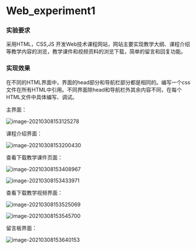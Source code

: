 # Web_experiment1

### 实验要求

采用HTML，CSS,JS 开发Web技术课程网站，网站主要实现教学大纲、课程介绍等教学内容的浏览，教学课件和视频资料的浏览下载，简单的留言和回复功能。

### 实现效果

在不同的HTML界面中，界面的head部分和导航栏部分都是相同的。编写一个css文件在所有HTML中引用。不同界面除head和导航栏外其余内容不同，在每个HTML文件中具体编写、调试。



主界面：

![image-20210308153125278](C:\Users\admin\AppData\Roaming\Typora\typora-user-images\image-20210308153125278.png)



课程介绍界面：

![image-20210308153200430](C:\Users\admin\AppData\Roaming\Typora\typora-user-images\image-20210308153200430.png)



查看下载教学课件页面：

![image-20210308153408967](C:\Users\admin\AppData\Roaming\Typora\typora-user-images\image-20210308153408967.png)

![image-20210308153433971](C:\Users\admin\AppData\Roaming\Typora\typora-user-images\image-20210308153433971.png)



查看下载教学视频界面：

![image-20210308153525069](C:\Users\admin\AppData\Roaming\Typora\typora-user-images\image-20210308153525069.png)

![image-20210308153545700](C:\Users\admin\AppData\Roaming\Typora\typora-user-images\image-20210308153545700.png)



留言板界面：

![image-20210308153640153](C:\Users\admin\AppData\Roaming\Typora\typora-user-images\image-20210308153640153.png)